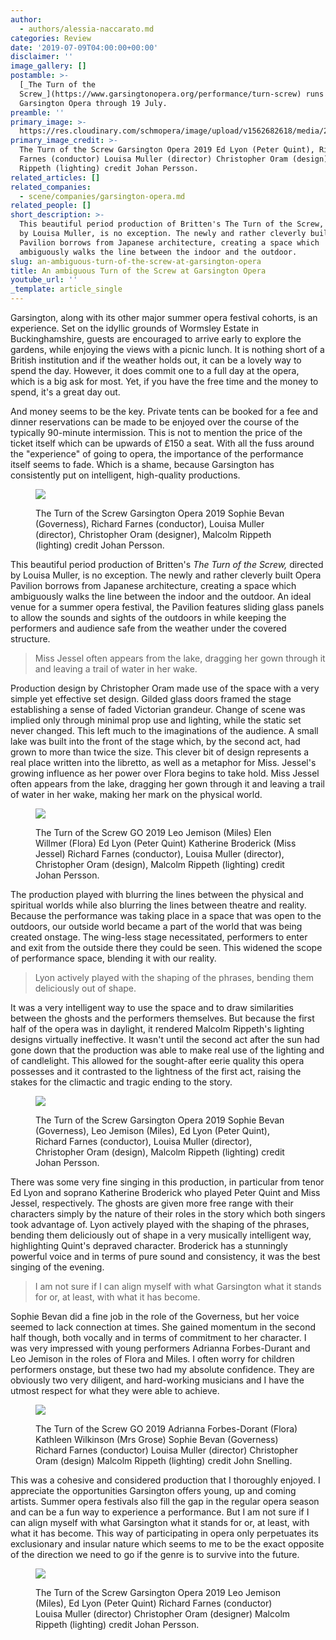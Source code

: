 ```yaml
---
author:
  - authors/alessia-naccarato.md
categories: Review
date: '2019-07-09T04:00:00+00:00'
disclaimer: ''
image_gallery: []
postamble: >-
  [_The Turn of the
  Screw_](https://www.garsingtonopera.org/performance/turn-screw) runs at
  Garsington Opera through 19 July.
preamble: ''
primary_image: >-
  https://res.cloudinary.com/schmopera/image/upload/v1562682618/media/2019/07/sqGOtots2019JP_00760.jpg
primary_image_credit: >-
  The Turn of the Screw Garsington Opera 2019 Ed Lyon (Peter Quint), Richard
  Farnes (conductor) Louisa Muller (director) Christopher Oram (design) Malcolm
  Rippeth (lighting) credit Johan Persson.
related_articles: []
related_companies:
  - scene/companies/garsington-opera.md
related_people: []
short_description: >-
  This beautiful period production of Britten's The Turn of the Screw, directed
  by Louisa Muller, is no exception. The newly and rather cleverly built Opera
  Pavilion borrows from Japanese architecture, creating a space which
  ambiguously walks the line between the indoor and the outdoor. 
slug: an-ambiguous-turn-of-the-screw-at-garsington-opera
title: An ambiguous Turn of the Screw at Garsington Opera
youtube_url: ''
_template: article_single
---
```


Garsington, along with its other major summer opera festival cohorts, is an experience. Set on the idyllic grounds of Wormsley Estate in Buckinghamshire, guests are encouraged to arrive early to explore the gardens, while enjoying the views with a picnic lunch. It is nothing short of a British institution and if the weather holds out, it can be a lovely way to spend the day. However, it does commit one to a full day at the opera, which is a big ask for most. Yet, if you have the free time and the money to spend, it's a great day out.

And money seems to be the key. Private tents can be booked for a fee and dinner reservations can be made to be enjoyed over the course of the typically 90-minute intermission. This is not to mention the price of the ticket itself which can be upwards of £150 a seat. With all the fuss around the "experience" of going to opera, the importance of the performance itself seems to fade. Which is a shame, because Garsington has consistently put on intelligent, high-quality productions.

<figure data-type="image">

![](https://res.cloudinary.com/schmopera/image/upload/v1562682729/media/2019/07/1TheTurnoftheScrewGarsingtonOpera2019SophieBevanGovernessJohanPersson.jpg)

<figcaption>The Turn of the Screw Garsington Opera 2019 Sophie Bevan (Governess), Richard Farnes (conductor), Louisa Muller (director), Christopher Oram (designer), Malcolm Rippeth (lighting) credit Johan Persson.</figcaption>

</figure>

This beautiful period production of Britten's _The Turn of the Screw,_ directed by Louisa Muller, is no exception. The newly and rather cleverly built Opera Pavilion borrows from Japanese architecture, creating a space which ambiguously walks the line between the indoor and the outdoor. An ideal venue for a summer opera festival, the Pavilion features sliding glass panels to allow the sounds and sights of the outdoors in while keeping the performers and audience safe from the weather under the covered structure.

> Miss Jessel often appears from the lake, dragging her gown through it and leaving a trail of water in her wake.

Production design by Christopher Oram made use of the space with a very simple yet effective set design. Gilded glass doors framed the stage establishing a sense of faded Victorian grandeur. Change of scene was implied only through minimal prop use and lighting, while the static set never changed. This left much to the imaginations of the audience. A small lake was built into the front of the stage which, by the second act, had grown to more than twice the size. This clever bit of design represents a real place written into the libretto, as well as a metaphor for Miss. Jessel's growing influence as her power over Flora begins to take hold. Miss Jessel often appears from the lake, dragging her gown through it and leaving a trail of water in her wake, making her mark on the physical world.

<figure data-type="image">

![](https://res.cloudinary.com/schmopera/image/upload/v1562682751/media/2019/07/5TheTurnoftheScrewGO2019LeoJemisonMilesElenWillmerFloraEdLyonPeterQuintKatherineBroderickMissJesselJohanPersson.jpg)

<figcaption>The Turn of the Screw GO 2019 Leo Jemison (Miles) Elen Willmer (Flora) Ed Lyon (Peter Quint) Katherine Broderick (Miss Jessel) Richard Farnes (conductor), Louisa Muller (director), Christopher Oram (design), Malcolm Rippeth (lighting) credit Johan Persson.</figcaption>

</figure>

The production played with blurring the lines between the physical and spiritual worlds while also blurring the lines between theatre and reality. Because the performance was taking place in a space that was open to the outdoors, our outside world became a part of the world that was being created onstage. The wing-less stage necessitated, performers to enter and exit from the outside there they could be seen. This widened the scope of performance space, blending it with our reality.

> Lyon actively played with the shaping of the phrases, bending them deliciously out of shape.

It was a very intelligent way to use the space and to draw similarities between the ghosts and the performers themselves. But because the first half of the opera was in daylight, it rendered Malcolm Rippeth's lighting designs virtually ineffective. It wasn't until the second act after the sun had gone down that the production was able to make real use of the lighting and of candlelight. This allowed for the sought-after eerie quality this opera possesses and it contrasted to the lightness of the first act, raising the stakes for the climactic and tragic ending to the story.

<figure data-type="image">

![](https://res.cloudinary.com/schmopera/image/upload/v1562682763/media/2019/07/6TheTurnoftheScrewGarsingtonOpera2019SophieBevanGoverneLeoMemisonMilesEdLyonPeterQuintJohanPersson.jpg)

<figcaption>The Turn of the Screw Garsington Opera 2019 Sophie Bevan (Governess), Leo Jemison (Miles), Ed Lyon (Peter Quint), Richard Farnes (conductor), Louisa Muller (director), Christopher Oram (design), Malcolm Rippeth (lighting) credit Johan Persson.</figcaption>

</figure>

There was some very fine singing in this production, in particular from tenor Ed Lyon and soprano Katherine Broderick who played Peter Quint and Miss Jessel, respectively. The ghosts are given more free range with their characters simply by the nature of their roles in the story which both singers took advantage of. Lyon actively played with the shaping of the phrases, bending them deliciously out of shape in a very musically intelligent way, highlighting Quint's depraved character. Broderick has a stunningly powerful voice and in terms of pure sound and consistency, it was the best singing of the evening.

> I am not sure if I can align myself with what Garsington what it stands for or, at least, with what it has become.

Sophie Bevan did a fine job in the role of the Governess, but her voice seemed to lack connection at times. She gained momentum in the second half though, both vocally and in terms of commitment to her character. I was very impressed with young performers Adrianna Forbes-Durant and Leo Jemison in the roles of Flora and Miles. I often worry for children performers onstage, but these two had my absolute confidence. They are obviously two very diligent, and hard-working musicians and I have the utmost respect for what they were able to achieve.

<figure data-type="image">

![](https://res.cloudinary.com/schmopera/image/upload/v1562682783/media/2019/07/TOS_88.jpg)

<figcaption>The Turn of the Screw GO 2019 Adrianna Forbes-Dorant (Flora) Kathleen Wilkinson (Mrs Grose) Sophie Bevan (Governess) Richard Farnes (conductor) Louisa Muller (director) Christopher Oram (design) Malcolm Rippeth (lighting) credit John Snelling.</figcaption>

</figure>

This was a cohesive and considered production that I thoroughly enjoyed. I appreciate the opportunities Garsington offers young, up and coming artists. Summer opera festivals also fill the gap in the regular opera season and can be a fun way to experience a performance. But I am not sure if I can align myself with what Garsington what it stands for or, at least, with what it has become. This way of participating in opera only perpetuates its exclusionary and insular nature which seems to me to be the exact opposite of the direction we need to go if the genre is to survive into the future.

<figure data-type="image">

![](https://res.cloudinary.com/schmopera/image/upload/v1562682858/media/2019/07/TheTurnoftheScrewGarsingtonOPera2019LeoJemisonMilesEd%20LyonPeterQuintJohanPersson.jpg)

<figcaption>The Turn of the Screw Garsington Opera 2019 Leo Jemison (Miles), Ed Lyon (Peter Quint) Richard Farnes (conductor) Louisa Muller (director) Christopher Oram (designer) Malcolm Rippeth (lighting) credit Johan Persson.</figcaption>

</figure>
